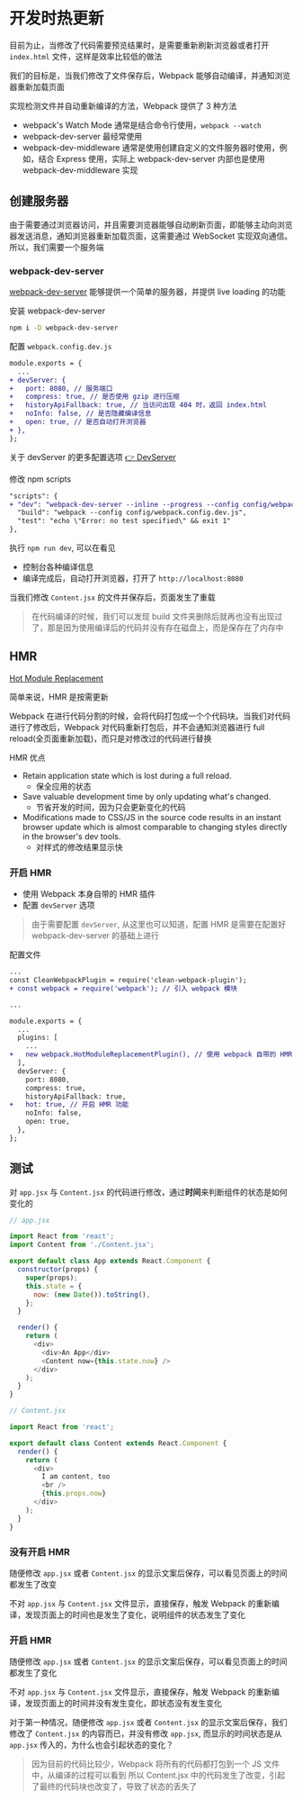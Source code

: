 # 开发时热更新

目前为止，当修改了代码需要预览结果时，是需要重新刷新浏览器或者打开 `index.html` 文件，这样是效率比较低的做法

我们的目标是，当我们修改了文件保存后，Webpack 能够自动编译，并通知浏览器重新加载页面

实现检测文件并自动重新编译的方法，Webpack 提供了 3 种方法

- webpack's Watch Mode 通常是结合命令行使用，`webpack --watch`
- webpack-dev-server 最经常使用
- webpack-dev-middleware 通常是使用创建自定义的文件服务器时使用，例如，结合 Express 使用，实际上 webpack-dev-server 内部也是使用 webpack-dev-middleware 实现

## 创建服务器

由于需要通过浏览器访问，并且需要浏览器能够自动刷新页面，即能够主动向浏览器发送消息，通知浏览器重新加载页面，这需要通过 WebSocket 实现双向通信。所以，我们需要一个服务端

### webpack-dev-server 

[webpack-dev-server](https://webpack.js.org/guides/development/#using-webpack-dev-server) 能够提供一个简单的服务器，并提供 live loading 的功能


安装 webpack-dev-server

```sh
npm i -D webpack-dev-server
```

配置 `webpack.config.dev.js`

```diff
module.exports = {
  ...
+ devServer: {
+   port: 8080, // 服务端口
+   compress: true, // 是否使用 gzip 进行压缩
+   historyApiFallback: true, // 当访问出现 404 时，返回 index.html
+   noInfo: false, // 是否隐藏编译信息
+   open: true, // 是否自动打开浏览器
+ },
};
```

关于 devServer 的更多配置选项 [👉 DevServer](https://webpack.js.org/configuration/dev-server/)

修改 npm scripts

```diff
"scripts": {
+ "dev": "webpack-dev-server --inline --progress --config config/webpack.config.dev.js",
  "build": "webpack --config config/webpack.config.dev.js",
  "test": "echo \"Error: no test specified\" && exit 1"
},
```

执行 `npm run dev`, 可以在看见

- 控制台各种编译信息
- 编译完成后，自动打开浏览器，打开了 `http://localhost:8080`

当我们修改 `Content.jsx` 的文件并保存后，页面发生了重载

> 在代码编译的时候，我们可以发现 build 文件夹删除后就再也没有出现过了，那是因为使用编译后的代码并没有存在磁盘上，而是保存在了内存中


## HMR

[Hot Module Replacement](https://webpack.js.org/concepts/hot-module-replacement/)

简单来说，HMR 是按需更新

Webpack 在进行代码分割的时候，会将代码打包成一个个代码块。当我们对代码进行了修改后，Webpack 对代码重新打包后，并不会通知浏览器进行 full reload(全页面重新加载)，而只是对修改过的代码进行替换

HMR 优点

- Retain application state which is lost during a full reload.
    - 保全应用的状态
- Save valuable development time by only updating what's changed.
    - 节省开发的时间，因为只会更新变化的代码
- Modifications made to CSS/JS in the source code results in an instant browser update which is almost comparable to changing styles directly in the browser's dev tools.
    - 对样式的修改结果显示快

### 开启 HMR

- 使用 Webpack 本身自带的 HMR 插件
- 配置 `devServer` 选项

> 由于需要配置 `devServer`, 从这里也可以知道，配置 HMR 是需要在配置好 webpack-dev-server 的基础上进行

配置文件

```diff
...
const CleanWebpackPlugin = require('clean-webpack-plugin');
+ const webpack = require('webpack'); // 引入 webpack 模块

...

module.exports = {
  ...
  plugins: [
    ...
+   new webpack.HotModuleReplacementPlugin(), // 使用 webpack 自带的 HMR 插件
  ],
  devServer: {
    port: 8080,
    compress: true,
    historyApiFallback: true,
+   hot: true, // 开启 HMR 功能
    noInfo: false,
    open: true,
  },
};
```

## 测试

对 `app.jsx` 与 `Content.jsx` 的代码进行修改，通过**时间**来判断组件的状态是如何变化的

```js
// app.jsx

import React from 'react';
import Content from './Content.jsx';

export default class App extends React.Component {
  constructor(props) {
    super(props);
    this.state = {
      now: (new Date()).toString(),
    };
  }

  render() {
    return (
      <div>
        <div>An App</div>
        <Content now={this.state.now} />
      </div>
    );
  }
}
```

```js
// Content.jsx

import React from 'react';

export default class Content extends React.Component {
  render() {
    return (
      <div>
        I am content, too
        <br />
        {this.props.now}
      </div>
    );
  }
}
```

### 没有开启 HMR

随便修改 `app.jsx` 或者 `Content.jsx` 的显示文案后保存，可以看见页面上的时间都发生了改变

不对 `app.jsx` 与 `Content.jsx` 文件显示，直接保存，触发 Webpack 的重新编译，发现页面上的时间也是发生了变化，说明组件的状态发生了变化

### 开启 HMR

随便修改 `app.jsx` 或者 `Content.jsx` 的显示文案后保存，可以看见页面上的时间都发生了变化

不对 `app.jsx` 与 `Content.jsx` 文件显示，直接保存，触发 Webpack 的重新编译，发现页面上的时间并没有发生变化，即状态没有发生变化

对于第一种情况，随便修改 `app.jsx` 或者 `Content.jsx` 的显示文案后保存，我们修改了 `Content.jsx` 的内容而已，并没有修改 `app.jsx`, 而显示的时间状态是从 `app.jsx` 传入的，为什么也会引起状态的变化？

> 因为目前的代码比较少，Webpack 将所有的代码都打包到一个 JS 文件中，从编译的过程可以看到
> 所以 Content.jsx 中的代码发生了改变，引起了最终的代码块也改变了，导致了状态的丢失了




